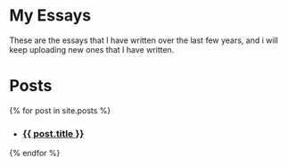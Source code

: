 # My Essays

These are the essays that I have written over the last few years, and i will keep uploading new ones that I have written.

# Posts
{% for post in site.posts %}
 
<ul>
 
<li><h3><a href="{{ post.url | relative_url }}">{{ post.title }}</a></h3></li>
 
</ul>
{% endfor %}